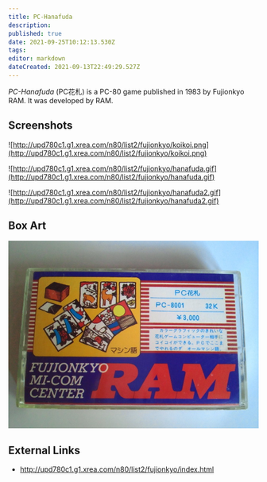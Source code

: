 ```yaml
---
title: PC-Hanafuda
description: 
published: true
date: 2021-09-25T10:12:13.530Z
tags: 
editor: markdown
dateCreated: 2021-09-13T22:49:29.527Z
---
```


_PC-Hanafuda_ (<span lang='ja'>PC花札</span>) is a PC-80 game published in 1983 by Fujionkyo RAM.
It was developed by RAM.

## Screenshots

![http://upd780c1.g1.xrea.com/n80/list2/fujionkyo/koikoi.png](http://upd780c1.g1.xrea.com/n80/list2/fujionkyo/koikoi.png)

![http://upd780c1.g1.xrea.com/n80/list2/fujionkyo/hanafuda.gif](http://upd780c1.g1.xrea.com/n80/list2/fujionkyo/hanafuda.gif)

![http://upd780c1.g1.xrea.com/n80/list2/fujionkyo/hanafuda2.gif](http://upd780c1.g1.xrea.com/n80/list2/fujionkyo/hanafuda2.gif)

## Box Art

![image.jpeg](/image.jpeg)

## External Links
- http://upd780c1.g1.xrea.com/n80/list2/fujionkyo/index.html